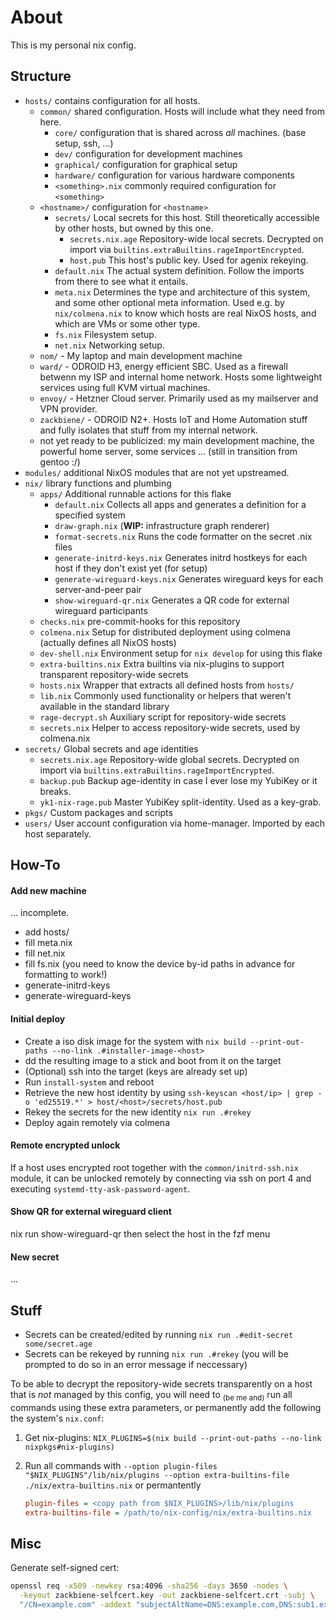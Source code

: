 # About

This is my personal nix config.

## Structure

- `hosts/` contains configuration for all hosts.
  - `common/` shared configuration. Hosts will include what they need from here.
    - `core/` configuration that is shared across _all_ machines. (base setup, ssh, ...)
    - `dev/` configuration for development machines
    - `graphical/` configuration for graphical setup
    - `hardware/` configuration for various hardware components
    - `<something>.nix` commonly required configuration for `<something>`
  - `<hostname>/` configuration for `<hostname>`
	- `secrets/` Local secrets for this host. Still theoretically accessible by other hosts, but owned by this one.
	  - `secrets.nix.age` Repository-wide local secrets. Decrypted on import via `builtins.extraBuiltins.rageImportEncrypted`.
	  - `host.pub` This host's public key. Used for agenix rekeying.
	- `default.nix` The actual system definition. Follow the imports from there to see what it entails.
	- `meta.nix` Determines the type and architecture of this system, and some other optional meta information. Used e.g. by `nix/colmena.nix` to know which hosts are real NixOS hosts, and which are VMs or some other type.
	- `fs.nix` Filesystem setup.
	- `net.nix` Networking setup.
  - `nom/` - My laptop and main development machine
  - `ward/` - ODROID H3, energy efficient SBC. Used as a firewall betwenn my ISP and internal home network. Hosts some lightweight services using full KVM virtual machines.
  - `envoy/` - Hetzner Cloud server. Primarily used as my mailserver and VPN provider.
  - `zackbiene/` - ODROID N2+. Hosts IoT and Home Automation stuff and fully isolates that stuff from my internal network.
  - not yet ready to be publicized: my main development machine, the powerful home server, some services ... (still in transition from gentoo :/)
- `modules/` additional NixOS modules that are not yet upstreamed.
- `nix/` library functions and plumbing
  - `apps/` Additional runnable actions for this flake
    - `default.nix` Collects all apps and generates a definition for a specified system
    - `draw-graph.nix` (**WIP:** infrastructure graph renderer)
    - `format-secrets.nix` Runs the code formatter on the secret .nix files
    - `generate-initrd-keys.nix` Generates initrd hostkeys for each host if they don't exist yet (for setup)
    - `generate-wireguard-keys.nix` Generates wireguard keys for each server-and-peer pair
    - `show-wireguard-qr.nix` Generates a QR code for external wireguard participants
  - `checks.nix` pre-commit-hooks for this repository
  - `colmena.nix` Setup for distributed deployment using colmena (actually defines all NixOS hosts)
  - `dev-shell.nix` Environment setup for `nix develop` for using this flake
  - `extra-builtins.nix` Extra builtins via nix-plugins to support transparent repository-wide secrets
  - `hosts.nix` Wrapper that extracts all defined hosts from `hosts/`
  - `lib.nix` Commonly used functionality or helpers that weren't available in the standard library
  - `rage-decrypt.sh` Auxiliary script for repository-wide secrets
  - `secrets.nix` Helper to access repository-wide secrets, used by colmena.nix
- `secrets/` Global secrets and age identities
  - `secrets.nix.age` Repository-wide global secrets. Decrypted on import via `builtins.extraBuiltins.rageImportEncrypted`.
  - `backup.pub` Backup age-identity in case I ever lose my YubiKey or it breaks.
  - `yk1-nix-rage.pub` Master YubiKey split-identity. Used as a key-grab.
- `pkgs/` Custom packages and scripts
- `users/` User account configuration via home-manager. Imported by each host separately.

## How-To

#### Add new machine

... incomplete.

- add hosts/<name>
- fill meta.nix
- fill net.nix
- fill fs.nix (you need to know the device by-id paths in advance for formatting to work!)
- generate-initrd-keys
- generate-wireguard-keys

#### Initial deploy

- Create a iso disk image for the system with `nix build --print-out-paths --no-link .#installer-image-<host>`
- dd the resulting image to a stick and boot from it on the target
- (Optional) ssh into the target (keys are already set up)
- Run `install-system` and reboot
- Retrieve the new host identity by using `ssh-keyscan <host/ip> | grep -o 'ed25519.*' > host/<host>/secrets/host.pub`
- Rekey the secrets for the new identity `nix run .#rekey`
- Deploy again remotely via colmena

#### Remote encrypted unlock

If a host uses encrypted root together with the `common/initrd-ssh.nix` module,
it can be unlocked remotely by connecting via ssh on port 4 and executing `systemd-tty-ask-password-agent`.

#### Show QR for external wireguard client

nix run show-wireguard-qr
then select the host in the fzf menu

#### New secret

...

## Stuff

- Secrets can be created/edited by running `nix run .#edit-secret some/secret.age`
- Secrets can be rekeyed by running `nix run .#rekey` (you will be prompted to do so in an error message if neccessary)

To be able to decrypt the repository-wide secrets transparently on a host that
is _not_ managed by this config, you will need to <sub>(be me and)</sub> run
all commands using these extra parameters, or permanently add the following the system's `nix.conf`:

1. Get nix-plugins: `NIX_PLUGINS=$(nix build --print-out-paths --no-link nixpkgs#nix-plugins)`
2. Run all commands with `--option plugin-files "$NIX_PLUGINS"/lib/nix/plugins --option extra-builtins-file ./nix/extra-builtins.nix`
   or permantently

	```ini
	plugin-files = <copy path from $NIX_PLUGINS>/lib/nix/plugins
	extra-builtins-file = /path/to/nix-config/nix/extra-builtins.nix
	```

## Misc

Generate self-signed cert:

```bash
openssl req -x509 -newkey rsa:4096 -sha256 -days 3650 -nodes \
  -keyout zackbiene-selfcert.key -out zackbiene-selfcert.crt -subj \
  "/CN=example.com" -addext "subjectAltName=DNS:example.com,DNS:sub1.example.com,DNS:sub2.example.com,IP:10.0.0.1"
```
